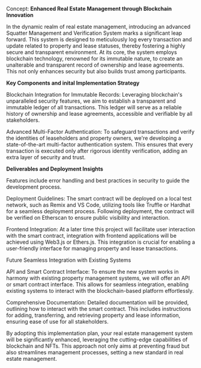 Concept:  **Enhanced Real Estate Management through Blockchain Innovation**

In the dynamic realm of real estate management, introducing an advanced Squatter Management and Verification System marks a significant leap forward. This system is designed to meticulously log every transaction and update related to property and lease statuses, thereby fostering a highly secure and transparent environment. At its core, the system employs blockchain technology, renowned for its immutable nature, to create an unalterable and transparent record of ownership and lease agreements. This not only enhances security but also builds trust among participants.

**Key Components and inital Implementation Strategy**

Blockchain Integration for Immutable Records: Leveraging blockchain's unparalleled security features, we aim to establish a transparent and immutable ledger of all transactions. This ledger will serve as a reliable history of ownership and lease agreements, accessible and verifiable by all stakeholders.
  
Advanced Multi-Factor Authentication: To safeguard transactions and verify the identities of leaseholders and property owners, we're developing a state-of-the-art multi-factor authentication system. This ensures that every transaction is executed only after rigorous identity verification, adding an extra layer of security and trust.

**Deliverables and Deployment Insights**

Features include error handling and best practices in security to guide the development process.
  
Deployment Guidelines: The smart contract will be deployed on a local test network, such as Remix and VS Code, utilizing tools like Truffle or Hardhat for a seamless deployment process. Following deployment, the contract will be verified on Etherscan to ensure public visibility and interaction.
  
Frontend Integration: At a later time this project will facilitate user interaction with the smart contract, integration with frontend applications will be achieved using Web3.js or Ethers.js. This integration is crucial for enabling a user-friendly interface for managing property and lease transactions.

Future Seamless Integration with Existing Systems

API and Smart Contract Interface: To ensure the new system works in harmony with existing property management systems, we will offer an API or smart contract interface. This allows for seamless integration, enabling existing systems to interact with the blockchain-based platform effortlessly.
  
Comprehensive Documentation: Detailed documentation will be provided, outlining how to interact with the smart contract. This includes instructions for adding, transferring, and retrieving property and lease information, ensuring ease of use for all stakeholders.

By adopting this implementation plan, your real estate management system will be significantly enhanced, leveraging the cutting-edge capabilities of blockchain and NFTs. This approach not only aims at preventing fraud but also streamlines management processes, setting a new standard in real estate management.


